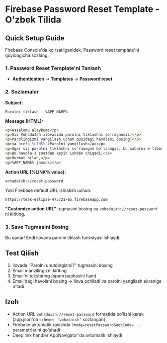 # Firebase Password Reset Template - O'zbek Tilida

## Quick Setup Guide

Firebase Console'da ko'rsatilganidek, Password reset template'ni quyidagicha sozlang:

### 1. Password Reset Template'ni Tanlash
- **Authentication** → **Templates** → **Password reset**

### 2. Sozlamalar

**Subject:**
```
Parolni tiklash - %APP_NAME%
```

**Message (HTML):**
```html
<p>Assalomu alaykum!</p>
<p>Siz VohadaIsh ilovasida parolni tiklashni so'ragansiz.</p>
<p>Parolingizni yangilash uchun quyidagi havolani bosing:</p>
<p><a href='%LINK%'>Parolni yangilash</a></p>
<p>Agar siz parolni tiklashni so'ramagan bo'lsangiz, bu xabarni e'tiborsiz qoldiring.</p>
<p>Bu havola 1 soatdan keyin ishdan chiqadi.</p>
<p>Hurmat bilan,</p>
<p>%APP_NAME% jamoasi</p>
```

**Action URL (%LINK% value):**
```
vohadaish://reset-password
```

Yoki Firebase default URL ishlatish uchun:
```
https://teak-ellipse-475721-e5.firebaseapp.com
```

**"Customize action URL"** tugmasini bosing va `vohadaish://reset-password` ni kiriting.

### 3. Save Tugmasini Bosing

Bu qadar! Endi ilovada parolni tiklash funksiyasi ishlaydi.

## Test Qilish

1. Ilovada "Parolni unutdingizmi?" tugmasini bosing
2. Email manzilingizni kiriting
3. Email'ni tekshiring (spam papkasini ham)
4. Email'dagi havolani bosing → Ilova ochiladi va parolni yangilash ekraniga o'tadi

## Izoh

- Action URL `vohadaish://reset-password` formatida bo'lishi kerak (app.json'da `scheme: "vohadaish"` sozlangan)
- Firebase avtomatik ravishda `?mode=resetPassword&oobCode=...` parametrlarini qo'shadi
- Deep link handler AppNavigator'da avtomatik ishlaydi

